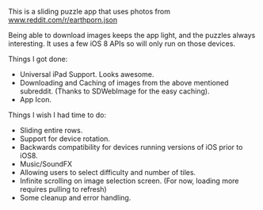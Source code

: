 This is a sliding puzzle app that uses photos from www.reddit.com/r/earthporn.json

Being able to download images keeps the app light, and the puzzles always interesting.
It uses a few iOS 8 APIs so will only run on those devices.

Things I got done:

- Universal iPad Support. Looks awesome.
- Downloading and Caching of images from the above mentioned subreddit. (Thanks to SDWebImage for the easy caching).
- App Icon.

Things I wish I had time to do:

- Sliding entire rows. 
- Support for device rotation.
- Backwards compatibility for devices running versions of iOS prior to iOS8.
- Music/SoundFX
- Allowing users to select difficulty and number of tiles.
- Infinite scrolling on image selection screen. (For now, loading more requires pulling to refresh)
- Some cleanup and error handling.